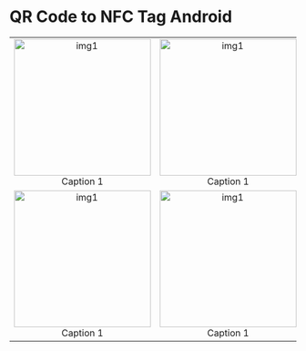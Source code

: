 # QR Code to NFC Tag Android

<table>
  <tr>
    <td align="center"><img src="[https://github.com/user-attachments/assets/db25f30b-9016-4260-b2e9-06c07b950229](https://github.com/user-attachments/assets/db25f30b-9016-4260-b2e9-06c07b950229)" alt="img1" width="240"/><br/>Caption 1</td>
    <td align="center"><img src="[https://github.com/user-attachments/assets/db25f30b-9016-4260-b2e9-06c07b950229](https://github.com/user-attachments/assets/8eae7461-9810-4023-9ab0-0af5504f6718)" alt="img1" width="240"/><br/>Caption 1</td>
    <td align="center"><img src="[https://github.com/user-attachments/assets/db25f30b-9016-4260-b2e9-06c07b950229](https://github.com/user-attachments/assets/0b30dbf6-6f23-4a45-8c77-da7424395215)" alt="img1" width="240"/><br/>Caption 1</td>
  </tr>
  <tr>
    <td align="center"><img src="[https://github.com/user-attachments/assets/db25f30b-9016-4260-b2e9-06c07b950229](https://github.com/user-attachments/assets/e6d69acc-eada-4618-be20-7dcb0312eae4)" alt="img1" width="240"/><br/>Caption 1</td>
    <td align="center"><img src="[https://github.com/user-attachments/assets/db25f30b-9016-4260-b2e9-06c07b950229](https://github.com/user-attachments/assets/564198a1-f66a-4a11-9782-4b39142de459)" alt="img1" width="240"/><br/>Caption 1</td>
    <td align="center"><img src="[https://github.com/user-attachments/assets/db25f30b-9016-4260-b2e9-06c07b950229](https://github.com/user-attachments/assets/48e8afa6-4cc8-4e1d-8c94-12949688fcec)" alt="img1" width="240"/><br/>Caption 1</td>
  </tr>
</table>

